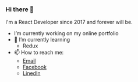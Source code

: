 ### Hi there 👋

I'm a React Developer since 2017 and forever will be.

- I’m currently working on my online portfolio
- 🌱 I’m currently learning
  - Redux
- 📫 How to reach me:
  - [Email](mailto:dyenereks@gmail.com)
  - [Facebook](https://www.facebook.com/dyenereks/)
  - [LinedIn](https://www.linkedin.com/in/jenerey/)

<!--
**dyenereks/dyenereks** is a ✨ _special_ ✨ repository because its `README.md` (this file) appears on your GitHub profile.

Here are some ideas to get you started:

- 🔭 I’m currently working on ...
- 🌱 I’m currently learning ...
- 👯 I’m looking to collaborate on ...
- 🤔 I’m looking for help with ...
- 💬 Ask me about ...
- 📫 How to reach me: ...
- 😄 Pronouns: ...
- ⚡ Fun fact: ...
-->
